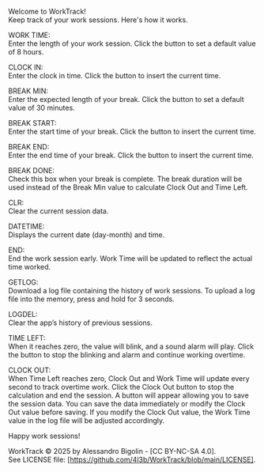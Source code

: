 Welcome to WorkTrack!  
Keep track of your work sessions. Here's how it works.


WORK TIME:  
Enter the length of your work session. Click the button to set a default value of 8 hours.  

CLOCK IN:  
Enter the clock in time. Click the button to insert the current time.  

BREAK MIN:  
Enter the expected length of your break. Click the button to set a default value of 30 minutes.

BREAK START:  
Enter the start time of your break. Click the button to insert the current time.

BREAK END:  
Enter the end time of your break. Click the button to insert the current time.

BREAK DONE:  
Check this box when your break is complete. The break duration will be used instead of the Break Min value to calculate Clock Out and Time Left.

CLR:  
Clear the current session data.

DATETIME:  
Displays the current date (day-month) and time.

END:  
End the work session early. Work Time will be updated to reflect the actual time worked.

GETLOG:  
Download a log file containing the history of work sessions. To upload a log file into the memory, press and hold for 3 seconds.

LOGDEL:  
Clear the app’s history of previous sessions.

TIME LEFT:  
When it reaches zero, the value will blink, and a sound alarm will play. Click the button to stop the blinking and alarm and continue working overtime.

CLOCK OUT:  
When Time Left reaches zero, Clock Out and Work Time will update every second to track overtime work. Click the Clock Out button to stop the calculation and end the session. A button will appear allowing you to save the session data. You can save the data immediately or modify the Clock Out value before saving. If you modify the Clock Out value, the Work Time value in the log file will be adjusted accordingly.

Happy work sessions!

WorkTrack © 2025 by Alessandro Bigolin - [CC BY-NC-SA 4.0].  
See LICENSE file: [https://github.com/4l3b/WorkTrack/blob/main/LICENSE].
